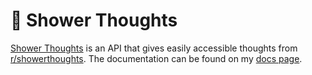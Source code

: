 # 🚿 Shower Thoughts

[Shower Thoughts](https://showerthoughts.nickf.me/) is an API that gives easily accessible thoughts from [r/showerthoughts](https://reddit.com/r/showerthoughts). The documentation can be found on my [docs page](https://docs.nickf.me/projects/shower%20thoughts/).


<!-- TODO

v 0.1
- [x] handle special cases for API
- [x] basic frontend for random showerthoughts with links
- [x] documentation on docs.nickf.me
- [x] clean up
- [x] hosting on homelab and postgre setup
- [x] readme

v 0.2
- [ ] report function -->

<!-- cd /home/nick/shower-thoughts-api/data/
sudo nohup java -jar data.jar > /home/nick/logs/showerthoughts-data.log 2>&1 &
cd /home/nick/shower-thoughts-api/web/
sudo nohup java -jar web-0.0.1-SNAPSHOT.jar > /home/nick/logs/showerthoughts-web.log 2>&1 &
cd

fix the sudo -->
